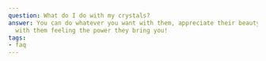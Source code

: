 ```yaml
---
question: What do I do with my crystals?
answer: You can do whatever you want with them, appreciate their beauty or meditate
  with them feeling the power they bring you! 
tags: 
- faq
---
```

